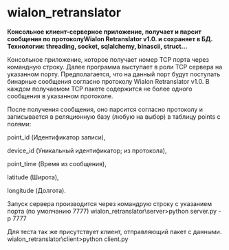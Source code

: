 # wialon_retranslator

**Консольное клиент-серверное приложение, получает и парсит сообщения по протоколуWialon Retranslator v1.0. и сохраняет в БД.
Технологии: threading, socket, sqlalchemy, binascii, struct...**

Консольное приложение, которое получает номер TCP порта через командную строку.
Далее программа выступает в роли TCP сервера на указанном порту. Предполагается, 
что на данный порт будут поступать бинарные сообщения согласно протоколу 
Wialon Retranslator v1.0. В каждом получаемом TCP пакете содержится не более 
одного сообщения в указанном протоколе.

После получения сообщения, оно парсится согласно протоколу и записывается 
в реляционную базу (любую на выбор) в таблицу points с полями:

point_id (Идентификатор записи),

device_id (Уникальный идентификатор; из протокола),

point_time (Время из сообщения),

latitude (Широта),

longitude (Долгота).

Запуск сервера производится через командрую строку с указанием порта (по умолчанию 7777)
wialon_retranslator\server>python server.py -p 7777

Для теста так же присутствует клиент, отправляющий пакет с данными.
wialon_retranslator\client>python client.py
